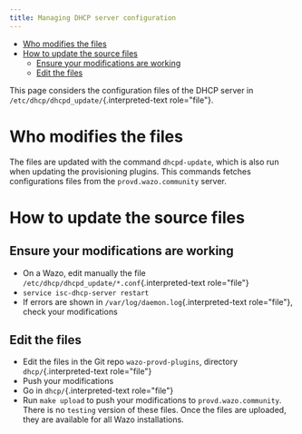 ```yaml
---
title: Managing DHCP server configuration
---
```


-   [Who modifies the files](#who-modifies-the-files)
-   [How to update the source files](#how-to-update-the-source-files)
    -   [Ensure your modifications are
        working](#ensure-your-modifications-are-working)
    -   [Edit the files](#edit-the-files)

This page considers the configuration files of the DHCP server in
`/etc/dhcp/dhcpd_update/`{.interpreted-text role="file"}.

Who modifies the files
======================

The files are updated with the command `dhcpd-update`, which is also run
when updating the provisioning plugins. This commands fetches
configurations files from the `provd.wazo.community` server.

How to update the source files
==============================

Ensure your modifications are working
-------------------------------------

-   On a Wazo, edit manually the file
    `/etc/dhcp/dhcpd_update/*.conf`{.interpreted-text role="file"}
-   `service isc-dhcp-server restart`
-   If errors are shown in `/var/log/daemon.log`{.interpreted-text
    role="file"}, check your modifications

Edit the files
--------------

-   Edit the files in the Git repo `wazo-provd-plugins`, directory
    `dhcp/`{.interpreted-text role="file"}
-   Push your modifications
-   Go in `dhcp/`{.interpreted-text role="file"}
-   Run `make upload` to push your modifications to
    `provd.wazo.community`. There is no `testing` version of these
    files. Once the files are uploaded, they are available for all Wazo
    installations.
